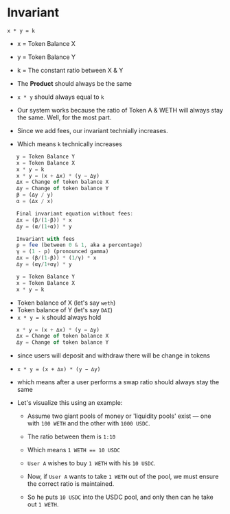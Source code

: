 # Invariant

`x * y = k`
- x = Token Balance X
- y = Token Balance Y
- k = The constant ratio between X & Y

- The **Product** should always be the same
- `x * y` should always equal to `k` 

- Our system works because the ratio of Token A & WETH will always stay the same. Well, for the most part. 
- Since we add fees, our invariant technially increases. 
- Which means `k` technically increases


```javascript
   y = Token Balance Y
   x = Token Balance X
   x * y = k
   x * y = (x + ∆x) * (y − ∆y)
   ∆x = Change of token balance X
   ∆y = Change of token balance Y
   β = (∆y / y)
   α = (∆x / x)

   Final invariant equation without fees:
   ∆x = (β/(1-β)) * x
   ∆y = (α/(1+α)) * y

   Invariant with fees
   ρ = fee (between 0 & 1, aka a percentage)
   γ = (1 - p) (pronounced gamma)
   ∆x = (β/(1-β)) * (1/γ) * x
   ∆y = (αγ/1+αγ) * y
```

```js
   y = Token Balance Y
   x = Token Balance X
   x * y = k
```

- Token balance of X (let's say `weth`)
- Token balance of Y (let's say `DAI`)
- `x * y = k` should always hold

```js
   x * y = (x + ∆x) * (y − ∆y)
   ∆x = Change of token balance X
   ∆y = Change of token balance Y
```

- since users will deposit and withdraw there will be change in tokens
- `x * y = (x + ∆x) * (y − ∆y)`
- which means after a user performs a swap ratio should always stay the same
  
- Let's visualize this using an example:
  - Assume two giant pools of money or 'liquidity pools' exist — one with `100 WETH` and the other with `1000 USDC`.
  - The ratio between them is `1:10`
  - Which means `1 WETH == 10 USDC` 
  - `User A` wishes to buy `1 WETH` with his `10 USDC`.

  - Now, if `User A` wants to take `1 WETH` out of the pool, we must ensure the correct ratio is maintained. 
  - So he puts `10 USDC` into the USDC pool, and only then can he take out `1 WETH`.
  




